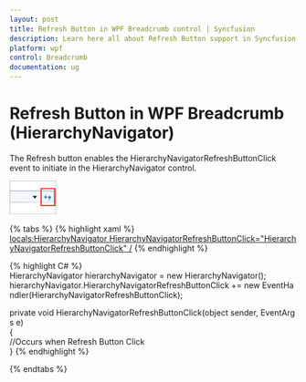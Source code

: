 ```yaml
---
layout: post
title: Refresh Button in WPF Breadcrumb control | Syncfusion
description: Learn here all about Refresh Button support in Syncfusion WPF Breadcrumb (HierarchyNavigator) control and more.
platform: wpf
control: Breadcrumb
documentation: ug
---
```


# Refresh Button in WPF Breadcrumb (HierarchyNavigator)

The Refresh button enables the HierarchyNavigatorRefreshButtonClick event to initiate in the HierarchyNavigator control.

![Refresh-Button_img1](Refresh-Button_images/Refresh-Button_img1.png)


{% tabs %}
{% highlight xaml %}
<locals:HierarchyNavigator HierarchyNavigatorRefreshButtonClick="HierarchyNavigatorRefreshButtonClick" />
{% endhighlight %}

{% highlight C# %}
HierarchyNavigator hierarchyNavigator = new HierarchyNavigator();
<br>
hierarchyNavigator.HierarchyNavigatorRefreshButtonClick += new EventHandler(HierarchyNavigatorRefreshButtonClick);

private void HierarchyNavigatorRefreshButtonClick(object sender, EventArgs e)
<br>
{<br>     //Occurs when Refresh Button Click<br>}
{% endhighlight %}

{% endtabs %}

